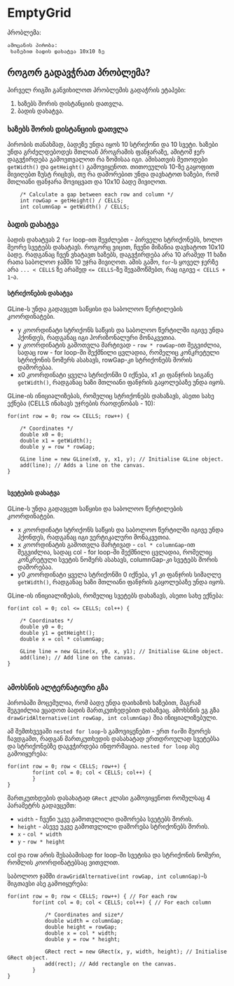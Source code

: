 # EmptyGrid

პრობლემა:
```
ამოცანის პირობა:
 ხაზებით ბადის დახატვა 10x10 ზე
```

## როგორ გადავჭრათ პრობლემა?
პირველ რიგში განვიხილოთ პრობლემის გადაჭრის ეტაპები:
1. ხაზებს შორის დისტანციის დათვლა.
2. ბადის დახატვა.


### ხაზებს შორის დისტანციის დათვლა
პირობის თანახმად, ბადეზე უნდა იყოს 10 სტრიქონი და 10 სვეტი. 
ხაზები უნდა გრძელდებოდეს მთლიან პროგრამის ფანჯარაზე, ამიტომ ჯერ დაგვჭირდება გამოვთვალოთ რა ზომისაა იგი.
ამისათვის მეთოდები `getWidth()` და `getHeight()` გამოვიყენოთ. თითოეულის 10-ზე გაყოფით მივიღებთ ზუსტ რიცხვს, თუ რა დაშორებით უნდა დავხატოთ
ხაზები, რომ მთლიანი ფანჯარა მოვიცვათ და 10x10 ბადე მივიღოთ.

```		
	/* Calculate a gap between each row and column */ 
	int rowGap = getHeight() / CELLS; 
	int columnGap = getWidth() / CELLS;
```

### ბადის დახატვა
ბადის დახატვას 2 `for` loop-ით შევძლებთ - პირველი სტრიქონებს, ხოლო მეორე სვეტებს დახატავს.
როგორც ვიცით, ჩვენი მიზანია დავხატოთ 10x10 ბადე. რადგანაც ჩვენ ვხატავთ ხაზებს, დაგვჭირდება არა 10 არამედ 11 ხაზი რათა საბოლოო ჯამში 10 უჯრა მივიღოთ.
ამის გამო, `for`-ს ყოველ ჯერზე არა `... < CELLS` ზე არამედ `<= CELLS`-ზე შევამოწმებთ, რაც იგივე `< CELLS + 1`-ა.

#### სტრიქონების დახატვა
GLine-ს უნდა გადავცეთ  საწყისი და საბოლოო წერტილების კოორდინატები.
- y კოორდინატი სტრიქონს საწყის და საბოლოო წერტილში  იგივე უნდა ჰქონდეს, რადგანაც იგი ჰორიზონალური მონაკვეთია.
- y კოორდინატის გამოთვლა მარტივად - `row * rowGap`-ით შეგვიძლია, სადაც row - for loop-ში შექმნილი ცვლადია, რომელიც კონკრეტული სტრიქონის ნომერს ასახავს, rowGap-კი სტრიქონებს შორის დაშორებაა.
- x0 კოორდინატი ყველა სტრიქონში 0 იქნება, x1 კი ფანჯრის სიგანე `getWidth()`, რადგანაც ხაზი  მთლიანი ფანჯრის გაყოლებაზე უნდა იყოს.

GLine-ის ინიციალიზებას, რომელიც სტრიქონებს დახაზავს, ასეთი სახე ექნება (CELLS ინახავს  უჯრების რაოდენობას  - 10):

```
for(int row = 0; row <= CELLS; row++) {
			
	/* Coordinates */ 
	double x0 = 0;
	double x1 = getWidth();
	double y = row * rowGap;
		
	GLine line = new GLine(x0, y, x1, y); // Initialise GLine object.
	add(line); // Adds a line on the canvas.
}
		
```

#### სვეტების დახატვა
GLine-ს უნდა გადავცეთ  საწყისი და საბოლოო წერტილების კოორდინატები.
- x კოორდინატი სტრიქონს საწყის და საბოლოო წერტილში  იგივე უნდა ჰქონდეს, რადგანაც იგი ვერტიკალური  მონაკვეთია.
- x კოორდინატის გამოთვლა მარტივად - `col * columnGap`-ით შეგვიძლია, სადაც col - for loop-ში შექმნილი ცვლადია, რომელიც კონკრეტული სვეტის  ნომერს ასახავს, columnGap-კი სვეტებს შორის დაშორებაა.
- y0 კოორდინატი ყველა სტრიქონში 0 იქნება, y1 კი ფანჯრის სიმაღლე `getWidth()`, რადგანაც ხაზი  მთლიანი ფანჯრის გაყოლებაზე უნდა იყოს.

GLine-ის ინიციალიზებას, რომელიც სვეტებს  დახაზავს, ასეთი სახე ექნება:

```
for(int col = 0; col <= CELLS; col++) {
			
	/* Coordinates */
	double y0 = 0;
	double y1 = getHeight();
	double x = col * columnGap;

	GLine line = new GLine(x, y0, x, y1); // Initialise GLine object.
	add(line); // Add line on the canvas.
}
		
```


### ამოხსნის ალტერნატიური გზა
პირობაში მოცემულია, რომ ბადე უნდა დაიხაზოს ხაზებით, მაგრამ შეგვიძლია ვცადოთ ბადის მართკუთხედებით დახაზვაც.
ამოხსნის ეგ გზა `drawGridAlternative(int rowGap, int columnGap)` შია ინიციალიზებული.

ამ შემთხვევაში  `nested for loop`-ს გამოვიყენებთ - ერთ `for`ში მეორეს ჩავდგამთ, რადგან მართკუთხედის დასახატად ერთდროულად სვეტებსა და სტრიქონებზე  დაგვჭირდება  ინფორმაცია.
`nested for loop` ასე გამოიყურება:

```
for(int row = 0; row < CELLS; row++) {
		for(int col = 0; col < CELLS; col++) {
		}
}
```


მართკუთხდების დასახატად `GRect` კლასი გამოვიყენოთ რომელსაც 4 პარამეტრს გადავცემთ:

- `width` - ჩვენი უკვე გამოთვლილი დაშორება სვეტებს შორის.
- `height` - ასევე უკვე გამოთვლილი დაშორება სტრიქონებს შორის.
- `x` - `col * width`
- `y` - `row * height`

col და row არის შესაბამისად for loop-ში სვეტისა და სტრიქონის ნომერი, რომლის კოორდინატებსაც ვითვლით.

საბოლოო ჯამში `drawGridAlternative(int rowGap, int columnGap)`-ს შიგთავსი ასე გამოიყურება:

```
for(int row = 0; row < CELLS; row++) { // For each row
		for(int col = 0; col < CELLS; col++) { // For each column
				
			/* Coordinates and size*/ 
			double width = columnGap;
			double height = rowGap;
			double x = col * width;
			double y = row * height;

			GRect rect = new GRect(x, y, width, height); // Initialise GRect object.
			add(rect); // Add rectangle on the canvas.
		}
}
```
